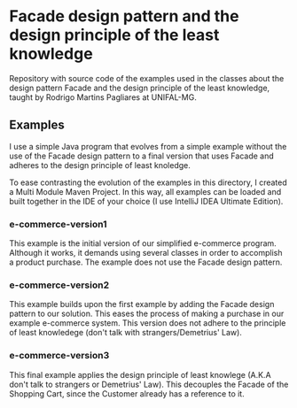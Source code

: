 # Facade design pattern and the design principle of the least knowledge

Repository with source code of the examples used in the classes about the design pattern Facade and the design principle of the least knowledge, taught by Rodrigo Martins Pagliares at UNIFAL-MG.

## Examples

I use a simple Java program that evolves from a simple example without the use of the Facade design pattern to a final version that uses Facade and adheres to the design principle of least knoledge.

To ease contrasting the evolution of the examples in this directory, I created a Multi Module Maven Project. In this way, all examples can be loaded and built together in the IDE of your choice (I use IntelliJ IDEA Ultimate Edition).

### e-commerce-version1

This example is the initial version of our simplified e-commerce program. Although it works, it demands using several classes in order to accomplish a product purchase. The example does not use the Facade design pattern.

### e-commerce-version2

This example builds upon the first example by adding the Facade design pattern to our solution. This eases the process of making a purchase in our example e-commerce system. This version does not adhere to the principle of least knowledege (don't talk with strangers/Demetrius' Law).


### e-commerce-version3

This final example applies the design principle of least knowlege (A.K.A don't talk to strangers or Demetrius' Law). This decouples the Facade of the Shopping Cart, since the Customer already has a reference to it. 
